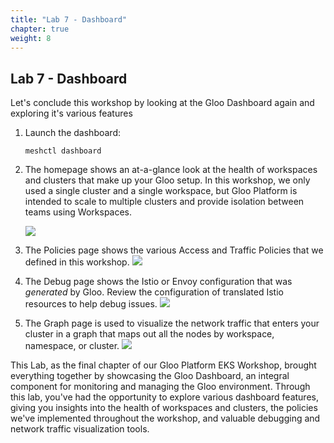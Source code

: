 ```yaml
---
title: "Lab 7 - Dashboard"
chapter: true
weight: 8
---
```


## Lab 7 - Dashboard

Let's conclude this workshop by looking at the Gloo Dashboard again and exploring it's various features

1. Launch the dashboard:
  
     ```
     meshctl dashboard
     ```
  
2. The homepage shows an at-a-glance look at the health of workspaces and clusters that make up your Gloo setup. In this workshop, we only used a single cluster and a single workspace, but Gloo Platform is intended to scale to multiple clusters and provide isolation between teams using Workspaces. 

   ![](/images/dashboard-home.png)

3. The Policies page shows the various Access and Traffic Policies that we defined in this workshop.
   ![](/images/dashboard-policy.png)

4. The Debug page shows the Istio or Envoy configuration that was _generated_ by Gloo. Review the configuration of translated Istio resources to help debug issues.
   ![](/images/dashboard-debug.png)

5. The Graph page is used to visualize the network traffic that enters your cluster in a graph that maps out all the nodes by workspace, namespace, or cluster.
   ![](/images/dashboard-graph.png)

This Lab, as the final chapter of our Gloo Platform EKS Workshop, brought everything together by showcasing the Gloo Dashboard, an integral component for monitoring and managing the Gloo environment. Through this lab, you've had the opportunity to explore various dashboard features, giving you insights into the health of workspaces and clusters, the policies we've implemented throughout the workshop, and valuable debugging and network traffic visualization tools.
